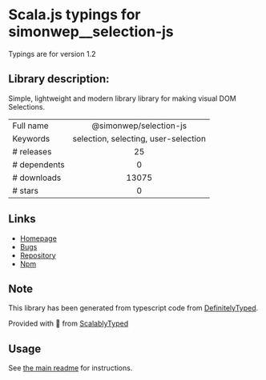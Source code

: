 
# Scala.js typings for simonwep__selection-js

Typings are for version 1.2

## Library description:
Simple, lightweight and modern library library for making visual DOM Selections.

|                    |                 |
| ------------------ | :-------------: |
| Full name          | @simonwep/selection-js |
| Keywords           | selection, selecting, user-selection |
| # releases         | 25 |
| # dependents       | 0 |
| # downloads        | 13075 |
| # stars            | 0 |

## Links
- [Homepage](https://github.com/Simonwep/selection#readme)
- [Bugs](https://github.com/Simonwep/selection/issues)
- [Repository](https://github.com/Simonwep/selection)
- [Npm](https://www.npmjs.com/package/%40simonwep%2Fselection-js)
    


## Note
This library has been generated from typescript code from [DefinitelyTyped](https://definitelytyped.org).

Provided with :purple_heart: from [ScalablyTyped](https://github.com/oyvindberg/ScalablyTyped)

## Usage
See [the main readme](../../readme.md) for instructions.


